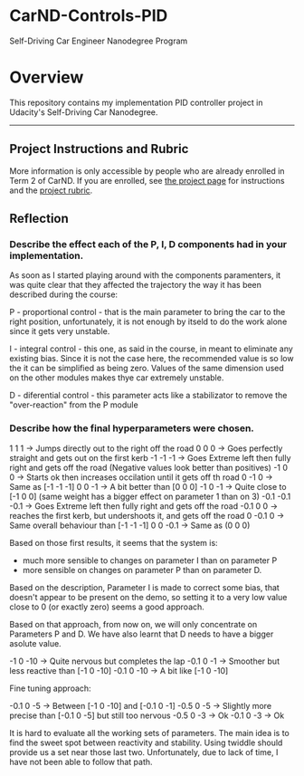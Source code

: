 # CarND-Controls-PID
Self-Driving Car Engineer Nanodegree Program

# Overview
This repository contains my implementation PID controller project in Udacity's Self-Driving Car Nanodegree.

---

## Project Instructions and Rubric

More information is only accessible by people who are already enrolled in Term 2 of CarND. If you are enrolled, see [the project page](https://classroom.udacity.com/nanodegrees/nd013/parts/40f38239-66b6-46ec-ae68-03afd8a601c8/modules/f1820894-8322-4bb3-81aa-b26b3c6dcbaf/lessons/e8235395-22dd-4b87-88e0-d108c5e5bbf4/concepts/6a4d8d42-6a04-4aa6-b284-1697c0fd6562) for instructions and the [project rubric](https://review.udacity.com/#!/rubrics/824/view).

## Reflection

### Describe the effect each of the P, I, D components had in your implementation.

As soon as I started playing around with the components paramenters, it was quite clear that they affected the trajectory the way it has been described during the course:

P - proportional control - that is the main parameter to bring the car to the right position, unfortunately, it is not enough by itseld to do the work alone since it gets very unstable.

I - integral control - this one, as said in the course, in meant to eliminate any existing bias. Since it is not the case here, the recommended value is so low the it can be simplified as being zero. Values of the same dimension used on the other modules makes thye car extremely unstable.

D - diferential control - this parameter acts like a stabilizator to remove the "over-reaction" from the P module

### Describe how the final hyperparameters were chosen.

1 1 1 -> Jumps directly out to the right off the road
0 0 0 -> Goes perfectly straight and gets out on the first kerb
-1 -1 -1 -> Goes Extreme left then fully right and gets off the road (Negative values look better than positives)
-1 0 0 -> Starts ok then increases occilation until it gets off th road
0 -1 0 -> Same as [-1 -1 -1]
0 0 -1 -> A bit better than [0 0 0]
-1 0 -1 -> Quite close to [-1 0 0] (same weight has a bigger effect on parameter 1 than on 3)
-0.1 -0.1 -0.1 -> Goes Extreme left then fully right and gets off the road
-0.1 0 0 -> reaches the first kerb, but undershoots it, and gets off the road
0 -0.1 0 -> Same overall behaviour than [-1 -1 -1] 
0 0 -0.1 -> Same as (0 0 0)

Based on those first results, it seems that the system is:
- much more sensible to changes on parameter I than on parameter P
- more sensible on changes on parameter P than on parameter D.

Based on the description, Parameter I is made to correct some bias, that doesn't appear to be present on the demo, so setting it to a very low value close to 0 (or exactly zero) seems a good approach.

Based on that approach, from now on, we will only concentrate on Parameters P and D. We have also learnt that D needs to have a bigger asolute value.

-1 0 -10 -> Quite nervous but completes the lap
-0.1 0 -1 -> Smoother but less reactive than [-1 0 -10]
-0.1 0 -10 -> A bit like [-1 0 -10]

Fine tuning approach:

-0.1 0 -5 -> Between [-1 0 -10] and [-0.1 0 -1]
-0.5 0 -5 -> Slightly more precise than [-0.1 0 -5] but still too nervous
-0.5 0 -3 -> Ok
-0.1 0 -3 -> Ok

It is hard to evaluate all the working sets of parameters. The main idea is to find the sweet spot between reactivity and stability.
Using twiddle should provide us a set near those last two. Unfortunately, due to lack of time, I have not been able to follow that path.



